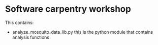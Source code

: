 Software carpentry workshop
============================

This contains:

* analyze_mosquito_data_lib.py this is the python module that contains analysis functions